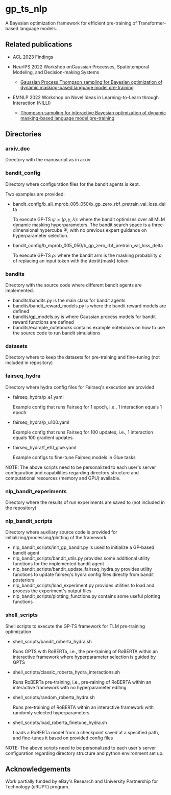 # gp_ts_nlp

A Bayesian optimization framework for efficient pre-training of Transformer-based language models.

## Related publications

- ACL 2023 Findings

- NeurIPS 2022 Workshop onGaussian Processes, Spatiotemporal Modeling, and Decision-making Systems

    - [Gaussian Process Thompson sampling for Bayesian optimization of dynamic masking-based language model pre-training](https://gp-seminar-series.github.io/neurips-2022/assets/camera_ready/26.pdf)

- EMNLP 2022 Workshop on Novel Ideas in Learning-to-Learn through Interaction (NILLI)

    - [Thompson sampling for interactive Bayesian optimization of dynamic masking-based language model pre-training](https://www.cs.mcgill.ca/~pparth2/nilli_workshop_2022/accepted-papers/3.pdf)


## Directories

### arxiv_doc

Directory with the manuscript as in arxiv 

### bandit_config

Directory where configuration files for the bandit agents is kept.

Two examples are provided:

- bandit_config/b_all_mprob_005_050/b_gp_zero_rbf_pretrain_val_loss_delta

    To execute GP-TS $\psi=\left(\rho, \gamma, \lambda\right)$: where the bandit optimizes over all MLM dynamic masking hyperparameters.
    The bandit search space is a three-dimensional hypercube $\Psi$,
    with no previous expert guidance on hyperparameter selection.
    
- bandit_config/b_mprob_005_050/b_gp_zero_rbf_pretrain_val_loss_delta
    
    To execute GP-TS $\rho$: where the bandit arm is the masking probability $\rho$ of replacing an input token with the \textit{mask} token

### bandits

Directory with the source code where different bandit agents are implemented.

- bandits/bandits.py is the main class for bandit agents
- bandits/bandit_reward_models.py is where the bandit reward models are defined
- bandits/gp_models.py is where Gaussian process models for bandit reward functions are defined
- bandits/example_notebooks contains example notebooks on how to use the source code to run bandit simulations

### datasets

Directory where to keep the datasets for pre-training and fine-tuning (not included in repository)

### fairseq_hydra

Directory where hydra config files for Fairseq's execution are provided

- fairseq_hydra/p_e1.yaml
    
    Example config that runs Fairseq for 1 epoch, i.e., 1 interaction equals 1 epoch

- fairseq_hydra/p_u100.yaml
    
    Example config that runs Fairseq for 100 updates, i.e., 1 interaction equals 100 gradient updates.
    
- fairseq_hydra/f_e10_glue.yaml
    
    Example configs to fine-tune Fairseq models in Glue tasks
    
NOTE: The above scripts need to be personalized to each user's server configuration and capabilities regarding directory structure and computational resources (memory and GPU) available.

### nlp_bandit_experiments

Directory where the results of run experiments are saved to (not included in the repository)

### nlp_bandit_scripts

Directory where auxiliary source code is provided for initializing/processing/plotting of the framework

- nlp_bandit_scripts/init_gp_bandit.py is used to initialize a GP-based bandit agent 
- nlp_bandit_scripts/bandit_utils.py provides some additional utility functions for the implemented bandit agent
- nlp_bandit_scripts/bandit_update_fairseq_hydra.py provides utility functions to update fairseq's hydra config files directly from bandit posteriors
- nlp_bandit_scripts/load_experiment.py provides utilities to load and process the experiment's output files
- nlp_bandit_scripts/plotting_functions.py contains some useful plotting functions

### shell_scripts

Shell scripts to execute the GP-TS framework for TLM pre-training optimization 

- shell_scripts/bandit_roberta_hydra.sh

    Runs GPTS with RoBERTa, i.e., the pre-training of RoBERTA within an interactive framework where hyperparameter selection is guided by GPTS
     
- shell_scripts/classic_roberta_hydra_interactions.sh
    
    Runs RoBERTa pre-training, i.e., pre-raining of RoBERTA within an interactive framework with no hyperparameter editing

- shell_scripts/random_roberta_hydra.sh

    Runs pre-training of RoBERTA within an interactive framework with randomly selected hyperparameters

- shell_scripts/load_roberta_finetune_hydra.sh

    Loads a RoBERTa model from a checkpoint saved at a specified path, and fine-tunes it based on provided config files

NOTE: The above scripts need to be personalized to each user's server configuration regarding directory structure and python environment set up.
    
## Acknowledgements

Work partially funded by eBay's Research and University Partnership for Technology (eRUPT) program.
